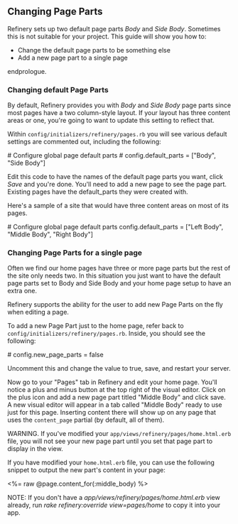 Changing Page Parts
-------------------

Refinery sets up two default page parts *Body* and *Side Body*.
Sometimes this is not suitable for your project.
This guide will show you how to:

-   Change the default page parts to be something else
-   Add a new page part to a single page

endprologue.

### Changing default Page Parts

By default, Refinery provides you with *Body* and *Side Body* page parts
since
most pages have a two column-style layout. If your layout has three
content
areas or one, you're going to want to update this setting to reflect
that.

Within `config/initializers/refinery/pages.rb` you will see various
default
settings are commented out, including the following:

<ruby>
 # Configure global page default parts
 # config.default_parts = ["Body", "Side Body"]
</ruby>

Edit this code to have the names of the default page parts you want,
click *Save*
and you're done. You'll need to add a new page to see the page part.
Existing pages
have the default_parts they were created with.

Here's a sample of a site that would have three content areas on most of
its
pages.

<ruby>
 # Configure global page default parts
 config.default_parts = ["Left Body", "Middle Body", "Right Body"]
</ruby>

### Changing Page Parts for a single page

Often we find our home pages have three or more page parts but the rest
of the
site only needs two. In this situation you just want to have the default
page
parts set to Body and Side Body and your home page setup to have an
extra one.

Refinery supports the ability for the user to add new Page Parts on the
fly when
editing a page.

To add a new Page Part just to the home page, refer back to
`config/initializers/refinery/pages.rb`. Inside, you should see the
following:

<ruby>
 # config.new_page_parts = false
</ruby>

Uncomment this and change the value to true, save, and restart your
server.

Now go to your "Pages" tab in Refinery and edit your home page. You'll
notice a
plus and minus button at the top right of the visual editor. Click on
the plus
icon and add a new page part titled "Middle Body" and click save. A new
visual
editor will appear in a tab called "Middle Body" ready to use just for
this
page. Inserting content there will show up on any page that uses the
`content_page` partial (by default, all of them).

WARNING. If you've modified your
`app/views/refinery/pages/home.html.erb` file,
you will not see your new page part until you set that page part to
display in
the view.

If you have modified your `home.html.erb` file, you can use the
following
snippet to output the new part's content in your page:

<erb>
 <%= raw @page.content_for(:middle_body) %>
</erb>

NOTE: If you don't have a *app/views/refinery/pages/home.html.erb* view
already,
run *rake refinery:override view=pages/home* to copy it into your app.

